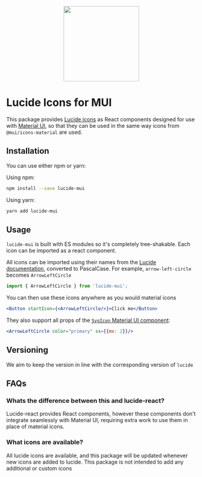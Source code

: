 <p align="center" dir="auto">
<img src="https://github.com/easyrent-club/lucide-mui/assets/39721828/1f05c0a2-040f-4e82-a6db-c41741f88fcb)" width="200"  />
</p>

# Lucide Icons for MUI
This package provides [Lucide icons](https://lucide.dev/) as React components designed for use with [Material UI](https://mui.com/material-ui/), so that they can be used in the same way icons from `@mui/icons-material` are used.

## Installation
You can use either npm or yarn:

Using npm:

```bash
npm install --save lucide-mui
```
Using yarn:

```bash
yarn add lucide-mui
```
## Usage
`lucide-mui` is built with ES modules so it's completely tree-shakable. Each icon can be imported as a react component.


All icons can be imported using their names from the [Lucide documentation](https://lucide.dev/), converted to PascalCase.
For example, `arrow-left-circle` becomes `ArrowLeftCircle`
```jsx
import { ArrowLeftCircle } from 'lucide-mui';
```
You can then use these icons anywhere as you would material icons

```jsx
<Button startIcon={<ArrowLeftCircle/>}>Click me</Button>
```

They also support all props of the [`SvgIcon` Material UI component](https://mui.com/material-ui/api/svg-icon/):
```jsx
<ArrowLeftCircle color="primary" sx={{mx: 2}}/>
```

## Versioning
We aim to keep the version in line with the corresponding version of `lucide`

## FAQs
### Whats the difference between this and lucide-react?
Lucide-react provides React components, however these components don't integrate seamlessly with Material UI, requiring extra work to use them in place of material icons.

### What icons are available?
All lucide icons are available, and this package will be updated whenever new icons are added to lucide. This package is not intended to add any additional or custom icons

